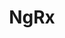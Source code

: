 ---
codehost: https://github.com/ngrx/platform
guide: https://github.com/ngrx/platform/blob/wip/automate-ghpages-deploy/projects/ngrx.io/src/assets/images/badge.svg
logohandle: ngrxio
sort: ngrx
title: NgRx
website: https://ngrx.io/
---